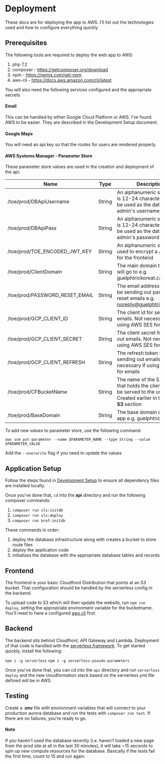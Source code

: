 # Deployment

These docs are for deploying the app to AWS. I'll list out the technologies used and how to configure everything quickly

## Prerequisites

The following tools are required to deploy the web app to AWS:

1. php 7.2
2. composer - https://getcomposer.org/download
3. npm - https://npmjs.com/get-npm
4. aws-cli - https://docs.aws.amazon.com/cli/latest

You will also need the following services configured and the appropriate secrets

#### Email
This can be handled by either Google Cloud Platform or AWS. I've found AWS to be easier. They are described in the Development Setup document.

#### Google Maps
You will need an api key so that the routes for users are rendered properly.

#### AWS Systems Manager - Parameter Store
These parameter store values are used in the creation and deployment of the api:

| Name  | Type | Description |
| ------------- | ------------- | ------------- |
| /toe/prod/DBApiUsername | String | An alphanumeric string that is 12-24 characters long to be used as the database admin's username |
| /toe/prod/DBApiPass | String | An alphanumeric string that is 12-24 characters long to be used as the database admin's password |
| /toe/prod/TOE_ENCODED_JWT_KEY | String | An alphanumeric string is used to encrypt a JWT key for the frontend |
| /toe/prod/ClientDomain | String | The main domain that users will go to e.g. guelphtrickoreat.ca |
| /toe/prod/PASSWORD_RESET_EMAIL | String | The email address that will be sending out password reset emails e.g. noreply@guelphtrickoreat.ca |
| /toe/prod/GCP_CLIENT_ID | String | The client id for sending out emails. Not necessary if using AWS SES for emails |
| /toe/prod/GCP_CLIENT_SECRET | String | The client secret for sending out emails. Not necessary if using AWS SES for emails |
| /toe/prod/GCP_CLIENT_REFRESH | String | The refresh token for sending out emails. Not necessary if using AWS SES for emails |
| /toe/prod/CFBucketName | String | The name of the S3 bucket that holds the client code to be served to the user. Created earlier in the **AWS S3** section |
| /toe/prod/BaseDomain | String | The base domain of the web app e.g. guelphtrickoreat.ca |

To add new values to parameter store, use the following command:

`aws ssm put-parameter --name $PARAMETER_NAME --type String --value $PARAMETER_VALUE`

Add the `--overwrite` flag if you need to update the values

## Application Setup

Follow the steps found in [Development Setup](docs/application-setup.md) to ensure all dependency files are installed locally.

Once you've done that, `cd` into the **api** directory and run the following composer commands:

1. `composer run sls:initdb`
2. `composer run sls:deploy`
3. `composer run bref:initdb`

These commands in order:
1. deploy the database infrastructure along with creates a bucket to store route files
2. deploy the application code 
3. initializes the database with the appropriate database tables and records


## Frontend

The frontend is your basic Cloudfront Distribution that points at an S3 bucket. That configuration should be handled by the serverless config in the backend.

To upload code to S3 which will then update the website, run `npm run deploy`, setting the appropriate environment variable for the bucketname. You'll need to have a configured [aws cli](https://docs.aws.amazon.com/cli/latest/userguide/cli-chap-install.html) first.

## Backend

The backend sits behind Cloudfront, API Gateway and Lambda. Deployment of that code is handled with the [serverless framework](https://serverless.com/). To get started quickly, install the following:

`npm i -g serverless`
`npm i -g serverless-pseudo-parameters`

Once you've done that, you can cd into the `api` directory and run `serverless deploy` and the new cloudformation stack based on the serverless.yml file defined will be in AWS. 

## Testing

Create a **.env** file with environment variables that will connect to your production aurora database and run the tests with `composer run test`. If there are no failures, you're ready to go.

#### Note
If you haven't used the database recently (i.e. haven't loaded a new page from the prod site at all in the last 30 minutes), it will take ~15 seconds to spin up new compute resources for the database. Basically if the tests fail the first time, count to 15 and run again. 
